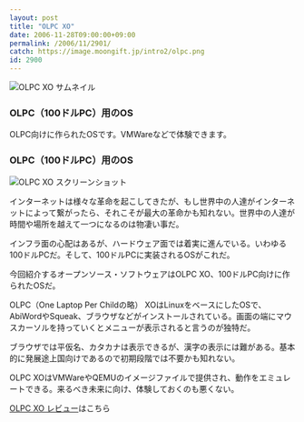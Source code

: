 ```yaml
---
layout: post
title: "OLPC XO"
date: 2006-11-28T09:00:00+09:00
permalink: /2006/11/2901/
catch: https://image.moongift.jp/intro2/olpc.png
id: 2900
---
```

 ![OLPC XO サムネイル](https://image.moongift.jp/intro2/olpc.t.png "OLPC XO サムネイル")
  

### OLPC（100ドルPC）用のOS
  
OLPC向けに作られたOSです。VMWareなどで体験できます。  
<!--more-->  

### OLPC（100ドルPC）用のOS
  

![OLPC XO スクリーンショット](https://image.moongift.jp/intro2/olpc.png "OLPC XO スクリーンショット")

  

インターネットは様々な革命を起こしてきたが、もし世界中の人達がインターネットによって繋がったら、それこそが最大の革命かも知れない。世界中の人達が時間や場所を越えて一つになるのは物凄い事だ。

  

インフラ面の心配はあるが、ハードウェア面では着実に進んでいる。いわゆる100ドルPCだ。そして、100ドルPCに実装されるOSがこれだ。

  

今回紹介するオープンソース・ソフトウェアはOLPC XO、100ドルPC向けに作られたOSだ。

  

OLPC（One Laptop Per Childの略） XOはLinuxをベースにしたOSで、AbiWordやSqueak、ブラウザなどがインストールされている。画面の端にマウスカーソルを持っていくとメニューが表示されると言うのが独特だ。

  

ブラウザでは平仮名、カタカナは表示できるが、漢字の表示には難がある。基本的に発展途上国向けであるので初期段階では不要かも知れない。

  

OLPC XOはVMWareやQEMUのイメージファイルで提供され、動作をエミュレートできる。来るべき未来に向け、体験しておくのも悪くない。

  

[OLPC XO レビュー](http://oss.moongift.jp/review/i-2902.html)はこちら


